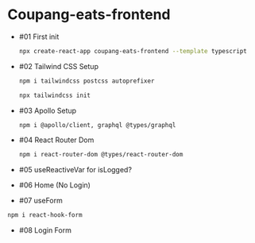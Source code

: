 # Coupang-eats-frontend

- #01 First init

  ```bash
  npx create-react-app coupang-eats-frontend --template typescript
  ```

- #02 Tailwind CSS Setup

  ```bash
  npm i tailwindcss postcss autoprefixer

  npx tailwindcss init
  ```

- #03 Apollo Setup

  ```bash
  npm i @apollo/client, graphql @types/graphql
  ```

- #04 React Router Dom

  ```bash
  npm i react-router-dom @types/react-router-dom
  ```

- #05 useReactiveVar for isLogged?

- #06 Home (No Login)

- #07 useForm

```bash
npm i react-hook-form

```

- #08 Login Form
